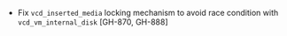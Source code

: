 * Fix `vcd_inserted_media` locking mechanism to avoid race condition with `vcd_vm_internal_disk` [GH-870, GH-888]
